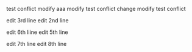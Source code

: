 test conflict
modify aaa
modify test conflict
change modify test conflict

edit 3rd line
edit 2nd line

edit 6th liine
edit 5th line

edit 7th line
edit 8th line
